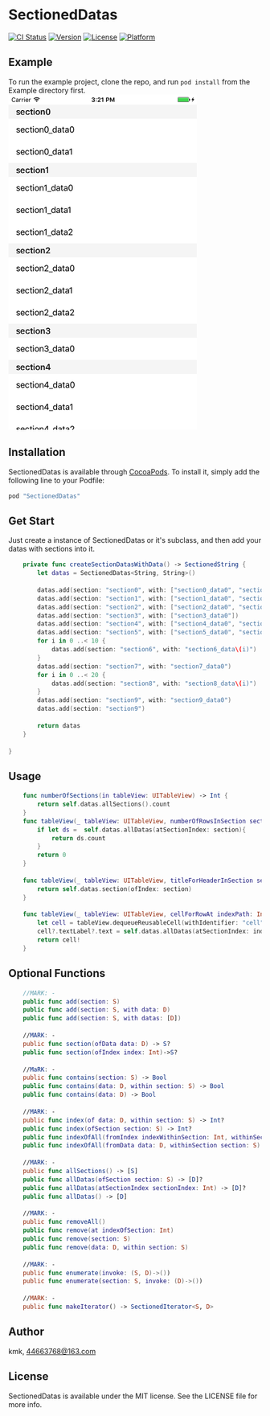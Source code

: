 # SectionedDatas

[![CI Status](http://img.shields.io/travis/KoStudio/SectionedDatas.svg?style=flat)](https://travis-ci.org/KoStudio/SectionedDatas)
[![Version](https://img.shields.io/cocoapods/v/SectionedDatas.svg?style=flat)](http://cocoapods.org/pods/SectionedDatas)
[![License](https://img.shields.io/cocoapods/l/SectionedDatas.svg?style=flat)](http://cocoapods.org/pods/SectionedDatas)
[![Platform](https://img.shields.io/cocoapods/p/SectionedDatas.svg?style=flat)](http://cocoapods.org/pods/SectionedDatas)

## Example

To run the example project, clone the repo, and run `pod install` from the Example directory first.
![sample](https://github.com/KoStudio/SectionedDatas/blob/master/demo1.png)

## Installation

SectionedDatas is available through [CocoaPods](http://cocoapods.org). To install
it, simply add the following line to your Podfile:

```ruby
pod "SectionedDatas"
```

## Get Start
Just create a instance of SectionedDatas or it's subclass, and then add your datas with sections into it.

```swift
    private func createSectionDatasWithData() -> SectionedString {
        let datas = SectionedDatas<String, String>()
        
        datas.add(section: "section0", with: ["section0_data0", "section0_data1"])
        datas.add(section: "section1", with: ["section1_data0", "section1_data1", "section1_data2"])
        datas.add(section: "section2", with: ["section2_data0", "section2_data1", "section2_data2"])
        datas.add(section: "section3", with: ["section3_data0"])
        datas.add(section: "section4", with: ["section4_data0", "section4_data1", "section4_data2", "section4_data3", "section4_data4"])
        datas.add(section: "section5", with: ["section5_data0", "section5_data1", "section5_data2", "section5_data3", "section5_data4"])
        for i in 0 ..< 10 {
            datas.add(section: "section6", with: "section6_data\(i)")
        }
        datas.add(section: "section7", with: "section7_data0")
        for i in 0 ..< 20 {
            datas.add(section: "section8", with: "section8_data\(i)")
        }
        datas.add(section: "section9", with: "section9_data0")
        datas.add(section: "section9")
        
        return datas
    }

}

```

## Usage
```swift
    func numberOfSections(in tableView: UITableView) -> Int {
        return self.datas.allSections().count
    }
    func tableView(_ tableView: UITableView, numberOfRowsInSection section: Int) -> Int {
        if let ds =  self.datas.allDatas(atSectionIndex: section){
            return ds.count
        }
        return 0
    }
    
    func tableView(_ tableView: UITableView, titleForHeaderInSection section: Int) -> String? {
        return self.datas.section(ofIndex: section)
    }
    
    func tableView(_ tableView: UITableView, cellForRowAt indexPath: IndexPath) -> UITableViewCell {
        let cell = tableView.dequeueReusableCell(withIdentifier: "cell")
        cell?.textLabel?.text = self.datas.allDatas(atSectionIndex: indexPath.section)?[indexPath.row]
        return cell!
    }
```
    

## Optional Functions
```swift
    //MARK: -
    public func add(section: S)
    public func add(section: S, with data: D)
    public func add(section: S, with datas: [D]) 
    
    //MARK: -
    public func section(ofData data: D) -> S?
    public func section(ofIndex index: Int)->S? 
    
    //MaRK: -
    public func contains(section: S) -> Bool 
    public func contains(data: D, within section: S) -> Bool
    public func contains(data: D) -> Bool
    
    //MARK: -
    public func index(of data: D, within section: S) -> Int? 
    public func index(ofSection section: S) -> Int?
    public func indexOfAll(fromIndex indexWithinSection: Int, withinSection sectionIndex: Int) -> Int? 
    public func indexOfAll(fromData data: D, withinSection section: S) -> Int? 
    
    //MARK: -
    public func allSections() -> [S]
    public func allDatas(ofSection section: S) -> [D]? 
    public func allDatas(atSectionIndex sectionIndex: Int) -> [D]?
    public func allDatas() -> [D] 
    
    //MARK: -
    public func removeAll()
    public func remove(at indexOfSection: Int)
    public func remove(section: S)
    public func remove(data: D, within section: S)
    
    //MARK: -
    public func enumerate(invoke: (S, D)->())
    public func enumerate(section: S, invoke: (D)->())
    
    //MARK: -
    public func makeIterator() -> SectionedIterator<S, D>
```



## Author

kmk, 44663768@163.com

## License

SectionedDatas is available under the MIT license. See the LICENSE file for more info.
